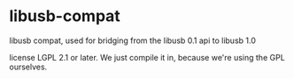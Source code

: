 # libusb-compat

libusb compat, used for bridging from the libusb 0.1 api to libusb 1.0

license LGPL 2.1 or later. We just compile it in, because we're using
the GPL ourselves.

